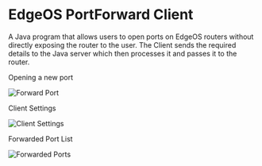 # EdgeOS PortForward Client

A Java program that allows users to open ports on EdgeOS routers without directly exposing the router to the user. 
The Client sends the required details to the Java server which then processes it and passes it to the router.

Opening a new port

![Forward Port](https://i.imgur.com/Dd2Iyr8.png)

Client Settings

![Client Settings](https://i.imgur.com/8vWtWvw.png)


Forwarded Port List

![Forwarded Ports](https://i.imgur.com/crawQby.png)


